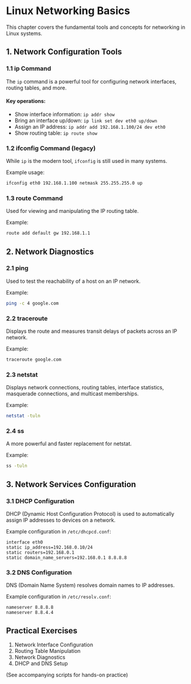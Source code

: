 # Linux Networking Basics

This chapter covers the fundamental tools and concepts for networking in Linux systems.

## 1. Network Configuration Tools

### 1.1 ip Command

The `ip` command is a powerful tool for configuring network interfaces, routing tables, and more.

#### Key operations:
- Show interface information: `ip addr show`
- Bring an interface up/down: `ip link set dev eth0 up/down`
- Assign an IP address: `ip addr add 192.168.1.100/24 dev eth0`
- Show routing table: `ip route show`

### 1.2 ifconfig Command (legacy)

While `ip` is the modern tool, `ifconfig` is still used in many systems.

Example usage:
```bash
ifconfig eth0 192.168.1.100 netmask 255.255.255.0 up
```

### 1.3 route Command

Used for viewing and manipulating the IP routing table.

Example:
```bash
route add default gw 192.168.1.1
```

## 2. Network Diagnostics

### 2.1 ping

Used to test the reachability of a host on an IP network.

Example:
```bash
ping -c 4 google.com
```

### 2.2 traceroute

Displays the route and measures transit delays of packets across an IP network.

Example:
```bash
traceroute google.com
```

### 2.3 netstat

Displays network connections, routing tables, interface statistics, masquerade connections, and multicast memberships.

Example:
```bash
netstat -tuln
```

### 2.4 ss

A more powerful and faster replacement for netstat.

Example:
```bash
ss -tuln
```

## 3. Network Services Configuration

### 3.1 DHCP Configuration

DHCP (Dynamic Host Configuration Protocol) is used to automatically assign IP addresses to devices on a network.

Example configuration in `/etc/dhcpcd.conf`:
```
interface eth0
static ip_address=192.168.0.10/24
static routers=192.168.0.1
static domain_name_servers=192.168.0.1 8.8.8.8
```

### 3.2 DNS Configuration

DNS (Domain Name System) resolves domain names to IP addresses.

Example configuration in `/etc/resolv.conf`:
```
nameserver 8.8.8.8
nameserver 8.8.4.4
```

## Practical Exercises

1. Network Interface Configuration
2. Routing Table Manipulation
3. Network Diagnostics
4. DHCP and DNS Setup

(See accompanying scripts for hands-on practice)
